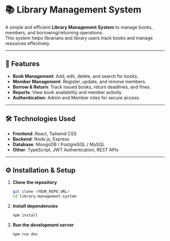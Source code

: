 # 📚 Library Management System

A simple and efficient **Library Management System** to manage books, members, and borrowing/returning operations.  
This system helps librarians and library users track books and manage resources effectively.

---

## 🚀 Features

- **Book Management**: Add, edit, delete, and search for books.  
- **Member Management**: Register, update, and remove members.  
- **Borrow & Return**: Track issued books, return deadlines, and fines.  
- **Reports**: View book availability and member activity.  
- **Authentication**: Admin and Member roles for secure access.

---

## 🛠️ Technologies Used

- **Frontend**: React, Tailwind CSS  
- **Backend**: Node.js, Express  
- **Database**: MongoDB / PostgreSQL / MySQL  
- **Other**: TypeScript, JWT Authentication, REST APIs

---

## ⚙️ Installation & Setup

1. **Clone the repository**
   ```sh
   git clone <YOUR_REPO_URL>
   cd library-management-system
2. **Install dependencies**
   ```sh
   npm install
3. **Run the development server**
   ```sh
   npm run dev
   
